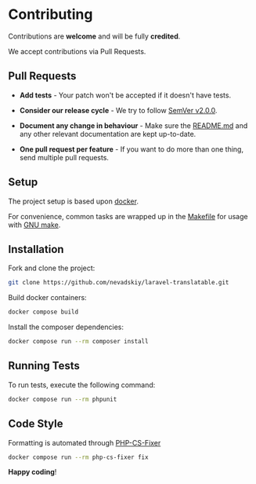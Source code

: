 # Contributing

Contributions are **welcome** and will be fully **credited**.

We accept contributions via Pull Requests.

## Pull Requests

- **Add tests** - Your patch won't be accepted if it doesn't have tests.

- **Consider our release cycle** - We try to follow [SemVer v2.0.0](http://semver.org/).

- **Document any change in behaviour** - Make sure the [README.md](../README.md) and any other relevant documentation are kept up-to-date.

- **One pull request per feature** - If you want to do more than one thing, send multiple pull requests.

## Setup

The project setup is based upon [docker](https://docs.docker.com/engine/install).

For convenience, common tasks are wrapped up in the [Makefile](../Makefile) for usage with [GNU make](https://www.gnu.org/software/make/).

## Installation

Fork and clone the project:

```bash
git clone https://github.com/nevadskiy/laravel-translatable.git
```

Build docker containers:

```bash
docker compose build
```

Install the composer dependencies:

```bash
docker compose run --rm composer install
```

## Running Tests

To run tests, execute the following command:

```bash
docker compose run --rm phpunit
```

## Code Style

Formatting is automated through [PHP-CS-Fixer](https://github.com/FriendsOfPHP/PHP-CS-Fixer)

```bash
docker compose run --rm php-cs-fixer fix
```

**Happy coding**!
